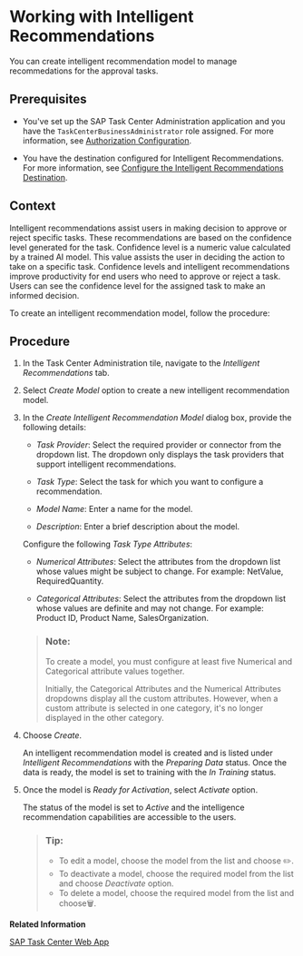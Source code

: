 <!-- loio340651ccd0724869b487f92411bda2c8 -->

<link rel="stylesheet" type="text/css" href="../css/sap-icons.css"/>

# Working with Intelligent Recommendations

You can create intelligent recommendation model to manage recommedations for the approval tasks.



<a name="loio340651ccd0724869b487f92411bda2c8__prereq_qm1_yw2_ccc"/>

## Prerequisites

-   You've set up the SAP Task Center Administration application and you have the `TaskCenterBusinessAdministrator` role assigned. For more information, see [Authorization Configuration](../60-security/authorization-configuration-75e4130.md).

-   You have the destination configured for Intelligent Recommendations. For more information, see [Configure the Intelligent Recommendations Destination](configure-the-intelligent-recommendations-destination-7c8900a.md).




<a name="loio340651ccd0724869b487f92411bda2c8__context_qll_yw2_ccc"/>

## Context

Intelligent recommendations assist users in making decision to approve or reject specific tasks. These recommendations are based on the confidence level generated for the task. Confidence level is a numeric value calculated by a trained AI model. This value assists the user in deciding the action to take on a specific task. Confidence levels and intelligent recommendations improve productivity for end users who need to approve or reject a task. Users can see the confidence level for the assigned task to make an informed decision.

To create an intelligent recommendation model, follow the procedure:



<a name="loio340651ccd0724869b487f92411bda2c8__steps_ot1_zw2_ccc"/>

## Procedure

1.  In the Task Center Administration tile, navigate to the *Intelligent Recommendations* tab.

2.  Select *Create Model* option to create a new intelligent recommendation model.

3.  In the *Create Intelligent Recommendation Model* dialog box, provide the following details:

    -   *Task Provider*: Select the required provider or connector from the dropdown list. The dropdown only displays the task providers that support intelligent recommendations.

    -   *Task Type*: Select the task for which you want to configure a recommendation.

    -   *Model Name*: Enter a name for the model.

    -   *Description*: Enter a brief description about the model.


    Configure the following *Task Type Attributes*:

    -   *Numerical Attributes*: Select the attributes from the dropdown list whose values might be subject to change. For example: NetValue, RequiredQuantity.

    -   *Categorical Attributes*: Select the attributes from the dropdown list whose values are definite and may not change. For example: Product ID, Product Name, SalesOrganization.


    > ### Note:  
    > To create a model, you must configure at least five Numerical and Categorical attribute values together.
    > 
    > Initially, the Categorical Attributes and the Numerical Attributes dropdowns display all the custom attributes. However, when a custom attribute is selected in one category, it's no longer displayed in the other category.

4.  Choose *Create*.

    An intelligent recommendation model is created and is listed under *Intelligent Recommendations* with the *Preparing Data* status. Once the data is ready, the model is set to training with the *In Training* status.

5.  Once the model is *Ready for Activation*, select *Activate* option.

    The status of the model is set to *Active* and the intelligence recommendation capabilities are accessible to the users.

    > ### Tip:  
    > -   To edit a model, choose the model from the list and choose :pencil2:.
    > -   To deactivate a model, choose the required model from the list and choose *Deactivate* option.
    > -   To delete a model, choose the required model from the list and choose:wastebasket:.


**Related Information**  


[SAP Task Center Web App](../70-using-the-web-app/sap-task-center-web-app-b572094.md "The SAP Task Center Web app displays all the tasks provided by the SAP Task Center service. You can process workflow tasks in the Web app, which runs on SAP Build Work Zone, standard edition.")

